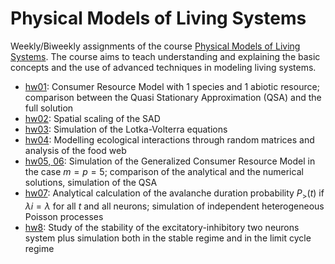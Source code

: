 # Physical Models of Living Systems
Weekly/Biweekly assignments of the course [Physical Models of Living Systems](https://en.didattica.unipd.it/off/2021/LM/SC/SC2443/000ZZ/SCQ1097938/N0). The course aims to teach understanding and explaining the basic concepts and the use of advanced techniques in modeling living systems.

- [hw01](hw01_Dynamics_of_Single_Species.ipynb): Consumer Resource Model with 1 species and 1 abiotic resource; comparison between the Quasi Stationary Approximation (QSA) and the full solution
- [hw02](hw02_Spatial_Scaling_RSA.ipynb): Spatial scaling of the SAD
- [hw03](hw03_Lotka_Volterra.ipynb): Simulation of the Lotka-Volterra equations
- [hw04](hw04_Ecological_Interactions.ipynb): Modelling ecological interactions through random matrices and analysis of the food web 
- [hw05, 06](hw05_Generalized_Consumer_Resource_Model.ipynb): Simulation of the Generalized Consumer Resource Model in the case $m=p=5$; comparison of the analytical and the numerical solutions, simulation of the QSA
- [hw07](hw07_Avalanche_Duration_Probability.ipynb): Analytical calculation of the avalanche duration probability $P_>(t)$ if $\lambda i = \lambda$ for all $t$ and all neurons; simulation of independent heterogeneous Poisson processes
- [hw8](hw08_Stability_of_ExitatoryInhibitory_Two_Neurons_System.ipynb): Study of the stability of the excitatory-inhibitory two neurons system plus simulation both in the stable regime and in the limit cycle regime